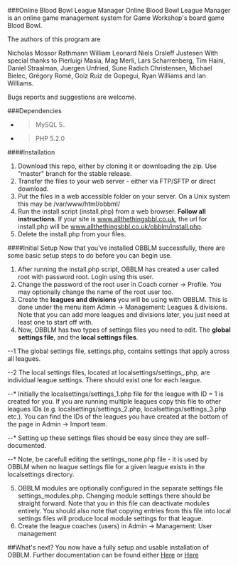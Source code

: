 ###Online Blood Bowl League Manager
Online Blood Bowl League Manager is an online game management system for Game Workshop's board game Blood Bowl.

The authors of this program are

Nicholas Mossor Rathmann
William Leonard
Niels Orsleff Justesen
With special thanks to Pierluigi Masia, Mag Merli, Lars Scharrenberg, Tim Haini, Daniel Straalman, Juergen Unfried, Sune Radich Christensen, Michael Bielec, Grégory Romé, Goiz Ruiz de Gopegui, Ryan Williams and Ian Williams.

Bugs reports and suggestions are welcome. 

###Dependencies
* > MySQL 5.*.*
* > PHP 5.2.0

####Installation
1. Download this repo, either by cloning it or downloading the zip. Use "master" branch for the stable release.
2. Transfer the files to your web server - either via FTP/SFTP or direct download.
3. Put the files in a web accessible folder on your server. On a Unix system this may be /var/www/html/obbml/
4. Run the install script (install.php) from a web browser. **Follow all instructions**. If your site is www.allthethingsbbl.co.uk, the url for install.php will be www.allthethingsbbl.co.uk/obblm/install.php.
5. Delete the install.php from your files.


####Initial Setup
Now that you've installed OBBLM successfully, there are some basic setup steps to do before you can begin use.

1. After running the install.php script, OBBLM has created a user called root with password root. Login using this user.
2. Change the password of the root user in Coach corner → Profile. You may optionally change the name of the root user too.
3. Create the **leagues and divisions** you will be using with OBBLM. This is done under the menu item Admin → Management: Leagues & divisions. Note that you can add more leagues and divisions later, you just need at least one to start off with.
4. Now, OBBLM has two types of settings files you need to edit. The **global settings file**, and the **local settings files**.

--1 The global settings file, settings.php, contains settings that apply across all leagues.

--2 The local settings files, located at localsettings/settings_<LEAGUE ID>.php, are individual league settings. There should exist one for each league.
  
  --* Initially the localsettings/settings_1.php file for the league with ID = 1 is created for you. If you are running multiple leagues copy this file to other leagues IDs (e.g. localsettings/settings_2.php, localsettings/settings_3.php etc.). You can find the IDs of the leagues you have created at the bottom of the page in Admin → Import team.
 
  --* Setting up these settings files should be easy since they are self-documented.
 
  --* Note, be carefull editing the settings_none.php file - it is used by OBBLM when no league settings file for a given league exists in the localsettings directory.

5. OBBLM modules are optionally configured in the separate settings file settings_modules.php. Changing module settings there should be straight forward. Note that you in this file can deactivate modules entirely. You should also note that copying entries from this file into local settings files will produce local module settings for that league.
6. Create the league coaches (users) in Admin → Management: User management

##What's next?
You now have a fully setup and usable installation of OBBLM. Further documentation can be found either [Here](http://nicholasmr.dk/obblmwiki/index.php/Main_Page) or [Here](https://github.com/AppleMaster/obblm/wiki)
